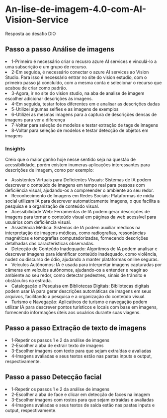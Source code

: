 # An-lise-de-imagem-4.0-com-AI-Vision-Service
Resposta ao desafio DIO

## Passo a passo Análise de imagens
<li>1-Primeiro é necessário criar o recusro azure AI services e vinculá-lo a uma subscrição e um grupo de recurso.
<li>2-Em seguida, é necessário conectar o azure AI services ao Vision Studio. Para isso é necessário entrar no site do vision estudio, com o primeiro passo já concluído, com a mesma conta e selecionar o recurso que acabou de criar como padrão.
<li>3-Agora, ir no site do vision studio, na aba de analise de imagem escolher adicionar descrições às imagens.
<li>4-Em seguida, testar fotos diferentes em e analisar as descrições dadas</li>
<li>5-Utilizei algumas selfies e as imagens de exemplos</li>
<li>6-Utilizei as mesmas imagens para a captura de descrições densas de imagens para ver a diferença</li>
<li>7-Voltar para seleção de modelos e testar extração de tags de imagens</li>
<li>8-Voltar para seleção de modelos e testar detecção de objetos em imagens</li>


### Insights
Creio que o maior ganho hoje nesse sentido seja na questão de acessibilidade, porém existem inumeras aplicações interessantes para descrições de imagem, como por exemplo:
<li>Assistentes Virtuais para Deficientes Visuais: Sistemas de IA podem descrever o conteúdo de imagens em tempo real para pessoas com deficiência visual, ajudando-os a compreender o ambiente ao seu redor.

<li>Reconhecimento de Imagens em Redes Sociais: Plataformas de mídia social utilizam IA para descrever automaticamente imagens, o que facilita a pesquisa e a organização de conteúdo visual.

<li>Acessibilidade Web: Ferramentas de IA podem gerar descrições de imagens para tornar o conteúdo visual em páginas da web acessível para usuários com deficiência visual.

<li>Assistência Médica: Sistemas de IA podem auxiliar médicos na interpretação de imagens médicas, como radiografias, ressonâncias magnéticas e tomografias computadorizadas, fornecendo descrições detalhadas das características observadas.

<li>Detecção de Conteúdo Inadequado: Algoritmos de IA podem analisar e descrever imagens para identificar conteúdo inadequado, como violência, nudez ou discurso de ódio, ajudando a manter plataformas online seguras.

<li>Veículos Autônomos: IA é usada para interpretar imagens capturadas por câmeras em veículos autônomos, ajudando-os a entender e reagir ao ambiente ao seu redor, como detectar pedestres, sinais de trânsito e obstáculos na estrada.

<li>Catalogação e Pesquisa em Bibliotecas Digitais: Bibliotecas digitais podem usar IA para gerar descrições automáticas de imagens em seus arquivos, facilitando a pesquisa e a organização do conteúdo visual.

<li>Turismo e Navegação: Aplicativos de turismo e navegação podem utilizar IA para descrever pontos turísticos e locais com base em imagens, fornecendo informações úteis aos usuários durante suas viagens.

## Passo a passo Extração de texto de imagens
<li>1-Repetir os passos 1 e 2 da análise de imagens
<li>2-Escolher a aba de extrair texto de imagens
<li>3-Escolher imagens com texto para que sejam extraídas e avaliadas
<li>4-Imagens avaliadas e seus textos estão nas pastas inputs e output, respectivamente.

## Passo a passo Detecção facial

<li>1-Repetir os passos 1 e 2 da análise de imagens
<li>2-Escolher a aba de face e clicar em detecção de faces na imagem
<li>3-Escolher imagens com rostos para que sejam extraídas e avaliadas
<li>4-Imagens avaliadas e seus textos de saída estão nas pastas inputs e output, respectivamente.
